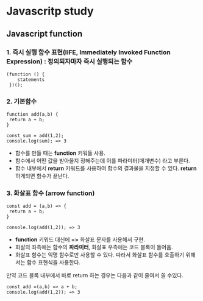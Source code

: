 # Javascritp study

## Javascript function

### 1. 즉시 실행 함수 표현(IIFE, Immediately Invoked Function Expression) : 정의되자마자 즉시 실행되는 함수
 ``` 
 (function () {
     statements
  })(); 
 ```
 
 ### 2. 기본함수
 ```
 function add(a,b) {
  return a + b;
 }
 
 const sum = add(1,2);
 console.log(sum); => 3
 ```
 
 - 함수를 만들 때는 **function** 키워들 사용.
 - 함수에서 어떤 값을 받아올지 정해주는데 이를 파라미터(매개변수) 라고 부른다.
 - 함수 내부에서 **return** 키워드를 사용하여 함수의 결과물을 지정할 수 있다. **return** 하게되면 함수가 끝난다.
 
 ### 3. 화살표 함수 (arrow function)
 ```
 const add = (a,b) => {
  return a + b;
 }
 
 console.log(add(1,2)); => 3
 ```
 
 - **function** 키워드 대신에 **=>** 화살표 문자를 사용해서 구현.
 - 화살의 좌측에는 함수의 **파라미터**, 화살표 우측에는 코드 블록이 들어옴.
 - 화살표 함수는 익명 함수로만 사용할 수 있다. 따라서 화살표 함수를 호출하기 위해서는 함수 표현식을 사용한다.
 
 만약 코드 블록 내부에서 바로 return 하는 경우는 다음과 같이 줄여서 쓸 수있다.
 
 ```
 const add =(a,b) => a + b;
 console.log(add(1,2)); => 3
 
